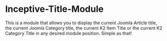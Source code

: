 Inceptive-Title-Module
======================

This is a module that allows you to display the current Joomla Article title, the current Joomla Category title, the current K2 Item Title or the current K2 Category Title in any desired module position. Simple as that!
